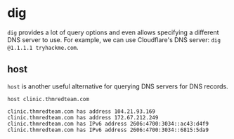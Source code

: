 # dig

`dig` provides a lot of query options and even allows specifying a different DNS server to use. For example, we can 
use Cloudflare's DNS server: `dig @1.1.1.1 tryhackme.com`.

## host

`host` is another useful alternative for querying DNS servers for DNS records.

    host clinic.thmredteam.com

```text
clinic.thmredteam.com has address 104.21.93.169
clinic.thmredteam.com has address 172.67.212.249
clinic.thmredteam.com has IPv6 address 2606:4700:3034::ac43:d4f9
clinic.thmredteam.com has IPv6 address 2606:4700:3034::6815:5da9
```
